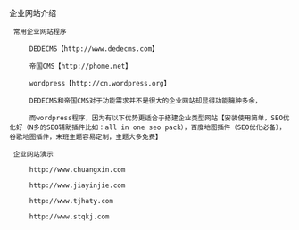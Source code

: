 企业网站介绍

	 常用企业网站程序

		 DEDECMS【http://www.dedecms.com】

		 帝国CMS【http://phome.net】

		 wordpress【http://cn.wordpress.org】

		 DEDECMS和帝国CMS对于功能需求并不是很大的企业网站却显得功能臃肿多余，

		 而wordpress程序，因为有以下优势更适合于搭建企业类型网站【安装使用简单，SEO优化好（N多的SEO辅助插件比如：all in one seo pack），百度地图插件（SEO优化必备），谷歌地图插件，末班主题容易定制，主题大多免费】

	 企业网站演示

		 http://www.chuangxin.com

		 http://www.jiayinjie.com

		 http://www.tjhaty.com

		 http://www.stqkj.com

